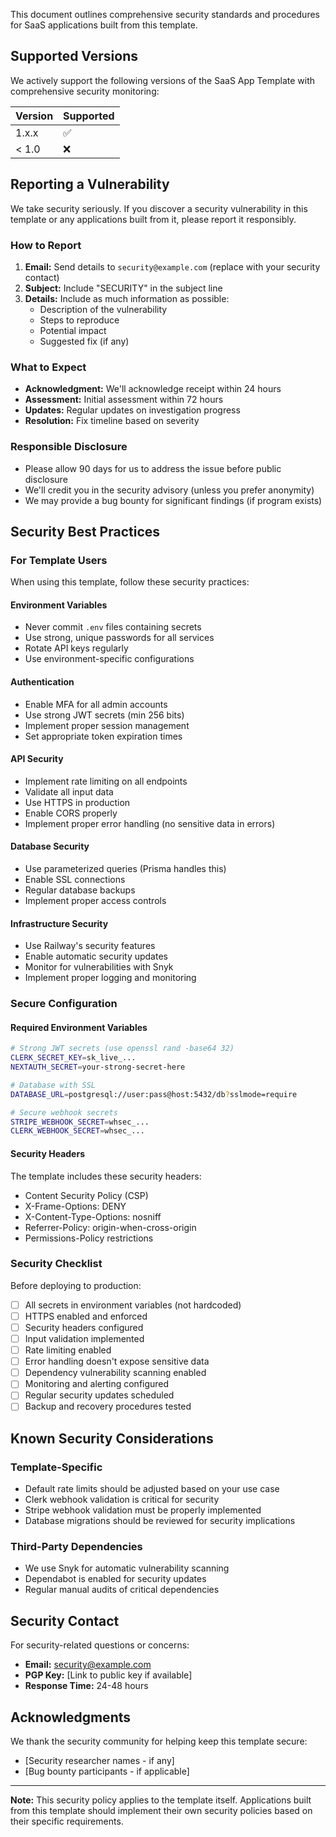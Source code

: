 This document outlines comprehensive security standards and procedures for SaaS applications built from this template.

## Supported Versions

We actively support the following versions of the SaaS App Template with comprehensive security monitoring:

| Version | Supported          |
| ------- | ------------------ |
| 1.x.x   | :white_check_mark: |
| < 1.0   | :x:                |

## Reporting a Vulnerability

We take security seriously. If you discover a security vulnerability in this template or any applications built from it, please report it responsibly.

### How to Report

1. **Email:** Send details to `security@example.com` (replace with your security contact)
2. **Subject:** Include "SECURITY" in the subject line
3. **Details:** Include as much information as possible:
   - Description of the vulnerability
   - Steps to reproduce
   - Potential impact
   - Suggested fix (if any)

### What to Expect

- **Acknowledgment:** We'll acknowledge receipt within 24 hours
- **Assessment:** Initial assessment within 72 hours
- **Updates:** Regular updates on investigation progress
- **Resolution:** Fix timeline based on severity

### Responsible Disclosure

- Please allow 90 days for us to address the issue before public disclosure
- We'll credit you in the security advisory (unless you prefer anonymity)
- We may provide a bug bounty for significant findings (if program exists)

## Security Best Practices

### For Template Users

When using this template, follow these security practices:

#### Environment Variables
- Never commit `.env` files containing secrets
- Use strong, unique passwords for all services
- Rotate API keys regularly
- Use environment-specific configurations

#### Authentication
- Enable MFA for all admin accounts
- Use strong JWT secrets (min 256 bits)
- Implement proper session management
- Set appropriate token expiration times

#### API Security
- Implement rate limiting on all endpoints
- Validate all input data
- Use HTTPS in production
- Enable CORS properly
- Implement proper error handling (no sensitive data in errors)

#### Database Security
- Use parameterized queries (Prisma handles this)
- Enable SSL connections
- Regular database backups
- Implement proper access controls

#### Infrastructure Security
- Use Railway's security features
- Enable automatic security updates
- Monitor for vulnerabilities with Snyk
- Implement proper logging and monitoring

### Secure Configuration

#### Required Environment Variables
```bash
# Strong JWT secrets (use openssl rand -base64 32)
CLERK_SECRET_KEY=sk_live_...
NEXTAUTH_SECRET=your-strong-secret-here

# Database with SSL
DATABASE_URL=postgresql://user:pass@host:5432/db?sslmode=require

# Secure webhook secrets
STRIPE_WEBHOOK_SECRET=whsec_...
CLERK_WEBHOOK_SECRET=whsec_...
```

#### Security Headers
The template includes these security headers:
- Content Security Policy (CSP)
- X-Frame-Options: DENY
- X-Content-Type-Options: nosniff
- Referrer-Policy: origin-when-cross-origin
- Permissions-Policy restrictions

### Security Checklist

Before deploying to production:

- [ ] All secrets in environment variables (not hardcoded)
- [ ] HTTPS enabled and enforced
- [ ] Security headers configured
- [ ] Input validation implemented
- [ ] Rate limiting enabled
- [ ] Error handling doesn't expose sensitive data
- [ ] Dependency vulnerability scanning enabled
- [ ] Monitoring and alerting configured
- [ ] Regular security updates scheduled
- [ ] Backup and recovery procedures tested

## Known Security Considerations

### Template-Specific
- Default rate limits should be adjusted based on your use case
- Clerk webhook validation is critical for security
- Stripe webhook validation must be properly implemented
- Database migrations should be reviewed for security implications

### Third-Party Dependencies
- We use Snyk for automatic vulnerability scanning
- Dependabot is enabled for security updates
- Regular manual audits of critical dependencies

## Security Contact

For security-related questions or concerns:
- **Email:** security@example.com
- **PGP Key:** [Link to public key if available]
- **Response Time:** 24-48 hours

## Acknowledgments

We thank the security community for helping keep this template secure:
- [Security researcher names - if any]
- [Bug bounty participants - if applicable]

---

**Note:** This security policy applies to the template itself. Applications built from this template should implement their own security policies based on their specific requirements.
